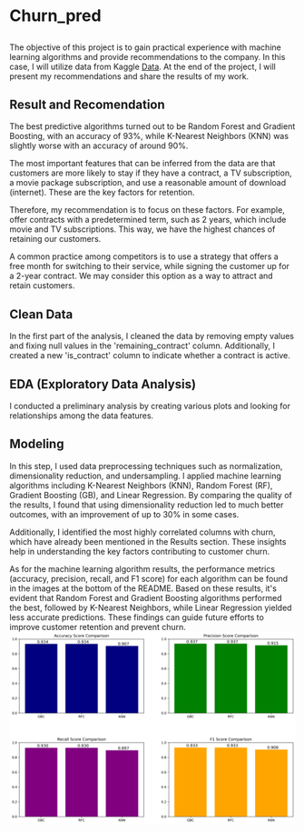 # Churn_pred
##
The objective of this project is to gain practical experience with machine learning algorithms and provide recommendations to the company. In this case, I will utilize data from Kaggle  [Data](https://www.kaggle.com/datasets/mehmetsabrikunt/internet-service-churn). At the end of the project, I will present my recommendations and share the results of my work.
## Result and Recomendation
The best predictive algorithms turned out to be Random Forest and Gradient Boosting, with an accuracy of 93%, while K-Nearest Neighbors (KNN) was slightly worse with an accuracy of around 90%.

The most important features that can be inferred from the data are that customers are more likely to stay if they have a contract, a TV subscription, a movie package subscription, and use a reasonable amount of download (internet). These are the key factors for retention. 

Therefore, my recommendation is to focus on these factors. For example, offer contracts with a predetermined term, such as 2 years, which include movie and TV subscriptions. This way, we have the highest chances of retaining our customers.

A common practice among competitors is to use a strategy that offers a free month for switching to their service, while signing the customer up for a 2-year contract. We may consider this option as a way to attract and retain customers.

## Clean Data
In the first part of the analysis, I cleaned the data by removing empty values and fixing null values in the 'remaining_contract' column. Additionally, I created a new 'is_contract' column to indicate whether a contract is active.
## EDA (Exploratory Data Analysis)
I conducted a preliminary analysis by creating various plots and looking for relationships among the data features.
## Modeling
In this step, I used data preprocessing techniques such as normalization, dimensionality reduction, and undersampling. I applied machine learning algorithms including K-Nearest Neighbors (KNN), Random Forest (RF), Gradient Boosting (GB), and Linear Regression. By comparing the quality of the results, I found that using dimensionality reduction led to much better outcomes, with an improvement of up to 30% in some cases.

Additionally, I identified the most highly correlated columns with churn, which have already been mentioned in the Results section. These insights help in understanding the key factors contributing to customer churn.

As for the machine learning algorithm results, the performance metrics (accuracy, precision, recall, and F1 score) for each algorithm can be found in the images at the bottom of the README. Based on these results, it's evident that Random Forest and Gradient Boosting algorithms performed the best, followed by K-Nearest Neighbors, while Linear Regression yielded less accurate predictions. These findings can guide future efforts to improve customer retention and prevent churn.
![Tableau result](https://github.com/Jkfre247/Churn_pred/blob/master/comparison_chart.png)
